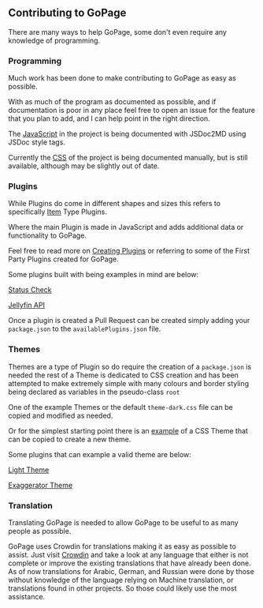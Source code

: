 ## Contributing to GoPage

There are many ways to help GoPage, some don't even require any knowledge of programming.

### Programming

Much work has been done to make contributing to GoPage as easy as possible.

With as much of the program as documented as possible, and if documentation is poor in any place feel free to open an issue for the feature that you plan to add, and I can help point in the right direction.

The [JavaScript](devDocs/JavaScript.md) in the project is being documented with JSDoc2MD using JSDoc style tags.

Currently the [CSS](devDocs/css.md) of the project is being documented manually, but is still available, although may be slightly out of date.

### Plugins

While Plugins do come in different shapes and sizes this refers to specifically [Item](pluginDevDocs/types.md) Type Plugins.

Where the main Plugin is made in JavaScript and adds additional data or functionality to GoPage.

Feel free to read more on [Creating Plugins](createPlugins.md) or referring to some of the First Party Plugins created for GoPage.

Some plugins built with being examples in mind are below:

[Status Check](https://github.com/confused-Techie/GoPage-Plugins/tree/main/statusCheck)

[Jellyfin API](https://github.com/confused-Techie/GoPage-Plugins/tree/main/jellyfinApi)

Once a plugin is created a Pull Request can be created simply adding your `package.json` to the `availablePlugins.json` file.

### Themes

Themes are a type of Plugin so do require the creation of a `package.json` is needed the rest of a Theme is dedicated to CSS creation and has been attempted to make extremely simple with many colours and border styling being declared as variables in the pseudo-class `root`

One of the example Themes or the default `theme-dark.css` file can be copied and modified as needed.

Or for the simplest starting point there is an [example](pluginDevDocs/themeExample.css) of a CSS Theme that can be copied to create a new theme.

Some plugins that can example a valid theme are below:

[Light Theme](https://github.com/confused-Techie/GoPage-Plugins/tree/main/lightTheme)

[Exaggerator Theme](https://github.com/confused-Techie/GoPage-Plugins/tree/main/exaggeratorTheme)

### Translation

Translating GoPage is needed to allow GoPage to be useful to as many people as possible.

GoPage uses Crowdin for translations making it as easy as possible to assist. Just visit [Crowdin](https://crowdin.com/project/gopage) and take a look at any language that either is not complete or improve the existing translations that have already been done. As of now translations for Arabic, German, and Russian were done by those without knowledge of the language relying on Machine translation, or translations found in other projects. So those could likely use the most assistance.
